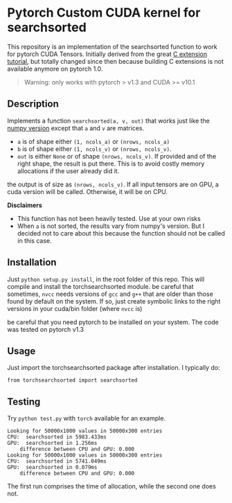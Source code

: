 # Pytorch Custom CUDA kernel for searchsorted

This repository is an implementation of the searchsorted function to work for pytorch CUDA Tensors. Initially derived from the great [C extension tutorial](https://github.com/chrischoy/pytorch-custom-cuda-tutorial), but totally changed since then because building C extensions is not available anymore on pytorch 1.0.


> Warning: only works with pytorch > v1.3 and CUDA >= v10.1

## Description

Implements a function `searchsorted(a, v, out)` that works just like the [numpy version](https://docs.scipy.org/doc/numpy/reference/generated/numpy.searchsorted.html#numpy.searchsorted) except that `a` and `v` are matrices.
* `a` is of shape either `(1, ncols_a)` or `(nrows, ncols_a)`
* `b` is of shape either `(1, ncols_v)` or `(nrows, ncols_v)`.
* `out` is either `None` or of shape `(nrows, ncols_v)`. If provided and of the right shape, the result is put there. This is to avoid costly memory allocations if the user already did it.

the output is of size as `(nrows, ncols_v)`. If all input tensors are on GPU, a cuda version will be called. Otherwise, it will be on CPU.


**Disclaimers**

* This function has not been heavily tested. Use at your own risks
* When `a` is not sorted, the results vary from numpy's version. But I decided not to care about this because the function should not be called in this case.


## Installation

Just `python setup.py install`, in the root folder of this repo. This will compile
and install the torchsearchsorted module.
be careful that sometimes, `nvcc` needs versions of `gcc` and `g++` that are older than those found by default on the system. If so, just create symbolic links to the right versions in your cuda/bin folder (where `nvcc` is)

be careful that you need pytorch to be installed on your system. The code was tested on pytorch v1.3

## Usage

Just import the torchsearchsorted package after installation. I typically do:

```
from torchsearchsorted import searchsorted
```


## Testing

Try `python test.py` with `torch` available for an example.

```
Looking for 50000x1000 values in 50000x300 entries
CPU:  searchsorted in 5983.433ms
GPU:  searchsorted in 1.256ms
    difference between CPU and GPU: 0.000
Looking for 50000x1000 values in 50000x300 entries
CPU:  searchsorted in 5741.049ms
GPU:  searchsorted in 0.079ms
    difference between CPU and GPU: 0.000
```
The first run comprises the time of allocation, while the second one does not.
